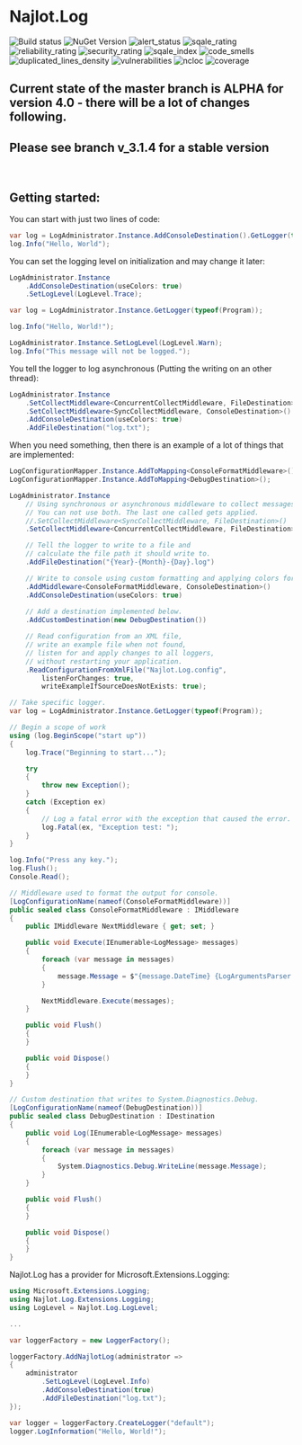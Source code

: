 # Najlot.Log 

![Build status](https://dev.azure.com/Najlot/Log/_apis/build/status/Log%20msbuild?branchName=master) ![NuGet Version](https://img.shields.io/nuget/v/Najlot.Log.svg) ![alert_status](https://sonarcloud.io/api/project_badges/measure?project=najlot_Log&metric=alert_status) ![sqale_rating](https://sonarcloud.io/api/project_badges/measure?project=najlot_Log&metric=sqale_rating) ![reliability_rating](https://sonarcloud.io/api/project_badges/measure?project=najlot_Log&metric=reliability_rating) ![security_rating](https://sonarcloud.io/api/project_badges/measure?project=najlot_Log&metric=security_rating) ![sqale_index](https://sonarcloud.io/api/project_badges/measure?project=najlot_Log&metric=sqale_index) ![code_smells](https://sonarcloud.io/api/project_badges/measure?project=najlot_Log&metric=code_smells) ![duplicated_lines_density](https://sonarcloud.io/api/project_badges/measure?project=najlot_Log&metric=duplicated_lines_density) ![vulnerabilities](https://sonarcloud.io/api/project_badges/measure?project=najlot_Log&metric=vulnerabilities) ![ncloc](https://sonarcloud.io/api/project_badges/measure?project=najlot_Log&metric=ncloc) ![coverage](https://sonarcloud.io/api/project_badges/measure?project=najlot_Log&metric=coverage)

## Current state of the master branch is <B>ALPHA</B> for <B>version 4.0</B> - there will be a lot of changes following.
## <B>Please see branch v_3.1.4 for a stable version</B>
</br>

## Getting started:
You can start with just two lines of code:
```csharp
var log = LogAdministrator.Instance.AddConsoleDestination().GetLogger(typeof(Program));
log.Info("Hello, World");
```

You can set the logging level on initialization and may change it later:
```csharp
LogAdministrator.Instance
	.AddConsoleDestination(useColors: true)
	.SetLogLevel(LogLevel.Trace);

var log = LogAdministrator.Instance.GetLogger(typeof(Program));

log.Info("Hello, World!");

LogAdministrator.Instance.SetLogLevel(LogLevel.Warn);
log.Info("This message will not be logged.");
```

You tell the logger to log asynchronous (Putting the writing on an other thread):
```csharp
LogAdministrator.Instance
    .SetCollectMiddleware<ConcurrentCollectMiddleware, FileDestination>()
    .SetCollectMiddleware<SyncCollectMiddleware, ConsoleDestination>()
    .AddConsoleDestination(useColors: true)
    .AddFileDestination("log.txt");
```

When you need something, then there is an example of a lot of things that are implemented:
```csharp
LogConfigurationMapper.Instance.AddToMapping<ConsoleFormatMiddleware>();
LogConfigurationMapper.Instance.AddToMapping<DebugDestination>();

LogAdministrator.Instance
	// Using synchronous or asynchronous middleware to collect messages.
	// You can not use both. The last one called gets applied.
	//.SetCollectMiddleware<SyncCollectMiddleware, FileDestination>()
	.SetCollectMiddleware<ConcurrentCollectMiddleware, FileDestination>()

	// Tell the logger to write to a file and
	// calculate the file path it should write to.
	.AddFileDestination("{Year}-{Month}-{Day}.log")

	// Write to console using custom formatting and applying colors for different loglevel
	.AddMiddleware<ConsoleFormatMiddleware, ConsoleDestination>()
	.AddConsoleDestination(useColors: true)
				
	// Add a destination implemented below.
	.AddCustomDestination(new DebugDestination())

	// Read configuration from an XML file,
	// write an example file when not found,
	// listen for and apply changes to all loggers,
	// without restarting your application.
	.ReadConfigurationFromXmlFile("Najlot.Log.config",
		listenForChanges: true,
		writeExampleIfSourceDoesNotExists: true);

// Take specific logger.
var log = LogAdministrator.Instance.GetLogger(typeof(Program));

// Begin a scope of work
using (log.BeginScope("start up"))
{
	log.Trace("Beginning to start...");

	try
	{
		throw new Exception();
	}
	catch (Exception ex)
	{
		// Log a fatal error with the exception that caused the error.
		log.Fatal(ex, "Exception test: ");
	}
}

log.Info("Press any key.");
log.Flush();
Console.Read();

// Middleware used to format the output for console.
[LogConfigurationName(nameof(ConsoleFormatMiddleware))]
public sealed class ConsoleFormatMiddleware : IMiddleware
{
	public IMiddleware NextMiddleware { get; set; }

	public void Execute(IEnumerable<LogMessage> messages)
	{
		foreach (var message in messages)
		{
			message.Message = $"{message.DateTime} {LogArgumentsParser.InsertArguments(message.RawMessage, message.Arguments)} {message.Exception}";
		}

		NextMiddleware.Execute(messages);
	}

	public void Flush()
	{
	}

	public void Dispose()
	{
	}
}

// Custom destination that writes to System.Diagnostics.Debug.
[LogConfigurationName(nameof(DebugDestination))]
public sealed class DebugDestination : IDestination
{
	public void Log(IEnumerable<LogMessage> messages)
	{
		foreach (var message in messages)
		{
			System.Diagnostics.Debug.WriteLine(message.Message);
		}
	}

	public void Flush()
	{
	}

	public void Dispose()
	{
	}
}
```

Najlot.Log has a provider for Microsoft.Extensions.Logging:
```csharp
using Microsoft.Extensions.Logging;
using Najlot.Log.Extensions.Logging;
using LogLevel = Najlot.Log.LogLevel;

...

var loggerFactory = new LoggerFactory();

loggerFactory.AddNajlotLog(administrator =>
{
	administrator
		.SetLogLevel(LogLevel.Info)
		.AddConsoleDestination(true)
		.AddFileDestination("log.txt");
});

var logger = loggerFactory.CreateLogger("default");
logger.LogInformation("Hello, World!");
```

